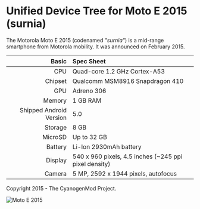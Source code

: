 Unified Device Tree for Moto E 2015 (surnia)
===========================================

The Motorola Moto E 2015 (codenamed _"surnia"_) is a mid-range smartphone from Motorola mobility.
It was announced on February 2015.

Basic   | Spec Sheet
-------:|:-------------------------
CPU     | Quad-core 1.2 GHz Cortex-A53
Chipset | Qualcomm MSM8916 Snapdragon 410
GPU     | Adreno 306
Memory  | 1 GB RAM
Shipped Android Version | 5.0
Storage | 8 GB
MicroSD | Up to 32 GB
Battery | Li-Ion 2930mAh battery
Display | 540 x 960 pixels, 4.5 inches (~245 ppi pixel density)
Camera  | 5 MP, 2592 х 1944 pixels, autofocus

Copyright 2015 - The CyanogenMod Project.

![Moto E 2015](https://wiki.lineageos.org/images/devices/otus.png "Moto E 2015")
